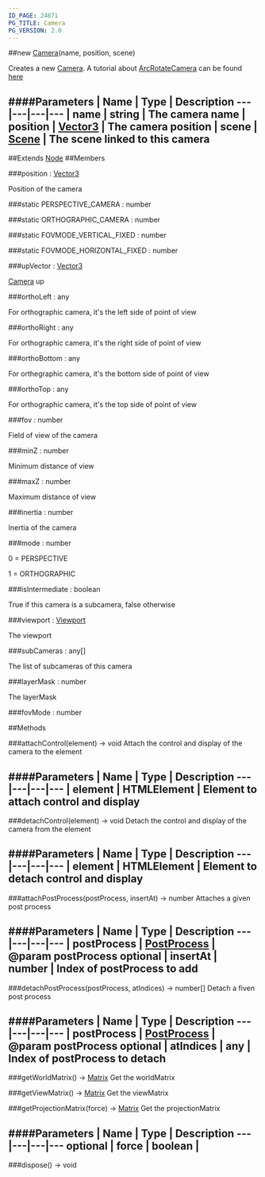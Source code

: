 ```yaml
---
ID_PAGE: 24871
PG_TITLE: Camera
PG_VERSION: 2.0
---
```

##new [Camera](/classes/Camera)(name, position, scene)



Creates a new [Camera](/classes/Camera).
A tutorial about [ArcRotateCamera](/classes/ArcRotateCamera) can be found [here](https://github.com/BabylonJS/Babylon.js/wiki/05-Cameras)




####Parameters
 | Name | Type | Description
---|---|---|---
 | name | string | The camera name
 | position | [Vector3](/classes/Vector3) | The camera position
 | scene | [Scene](/classes/Scene) | The scene linked to this camera
---

##Extends [Node](/classes/Node)
##Members

###position : [Vector3](/classes/Vector3)




Position of the camera



###static PERSPECTIVE_CAMERA : number






###static ORTHOGRAPHIC_CAMERA : number






###static FOVMODE_VERTICAL_FIXED : number


###static FOVMODE_HORIZONTAL_FIXED : number


###upVector : [Vector3](/classes/Vector3)



 [Camera](/classes/Camera) up



###orthoLeft : any




For orthographic camera, it's the left side of point of view



###orthoRight : any




For orthographic camera, it's the right side of point of view



###orthoBottom : any




For orthegraphic camera, it's the bottom side of point of view



###orthoTop : any




For orthographic camera, it's the top side of point of view



###fov : number




Field of view of the camera



###minZ : number




Minimum distance of view



###maxZ : number




Maximum distance of view



###inertia : number




Inertia of the camera



###mode : number




0 = PERSPECTIVE

1 = ORTHOGRAPHIC



###isIntermediate : boolean




True if this camera is a subcamera, false otherwise



###viewport : [Viewport](/classes/Viewport)




The viewport



###subCameras : any[]




The list of subcameras of this camera



###layerMask : number




The layerMask









###fovMode : number




##Methods

###attachControl(element) &rarr; void
Attach the control and display of the camera to the element





####Parameters
 | Name | Type | Description
---|---|---|---
 | element | HTMLElement | Element to attach control and display
---

###detachControl(element) &rarr; void
Detach the control and display of the camera from the element





####Parameters
 | Name | Type | Description
---|---|---|---
 | element | HTMLElement | Element to detach control and display
---

###attachPostProcess(postProcess, insertAt) &rarr; number
Attaches a given post process





####Parameters
 | Name | Type | Description
---|---|---|---
 | postProcess | [PostProcess](/classes/PostProcess) | @param postProcess
optional | insertAt | number | Index of postProcess to add
---

###detachPostProcess(postProcess, atIndices) &rarr; number[]
Detach a fiven post process





####Parameters
 | Name | Type | Description
---|---|---|---
 | postProcess | [PostProcess](/classes/PostProcess) | @param postProcess
optional | atIndices | any | Index of postProcess to detach
---

###getWorldMatrix() &rarr; [Matrix](/classes/Matrix)
Get the worldMatrix






###getViewMatrix() &rarr; [Matrix](/classes/Matrix)
Get the viewMatrix






###getProjectionMatrix(force) &rarr; [Matrix](/classes/Matrix)
Get the projectionMatrix





####Parameters
 | Name | Type | Description
---|---|---|---
optional | force | boolean | 
---

###dispose() &rarr; void

